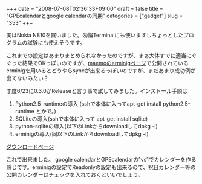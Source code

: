 +++
date = "2008-07-08T02:36:33+09:00"
draft = false
title = "GPEcalendarとgoogle calendarの同期"
categories = ["gadget"]
slug = "353"
+++

実はNokia N810を買いました。勿論Terminalにも使いますしちょっとしたプログラムの試験にも使えそうです。

これまでの設定はあまりまとめられなかったのですが、まぁ大体すでに適当にぐぐった結果でOKっぽいのですが、<a href="http://erminig.garage.maemo.org/">maemoのerminigページ</a>で公開されているerminigを用いるとどうやらsyncが出来るっぽいのですが、まだあまり成功例が出てないみたい？

丁度6/23に0.3.0がReleaseと言う事で試してみました。インストール手順は
<ol>
	<li>Python2.5-runtimeの導入 (sshで本体に入ってapt-get install python2.5-runtime とかで。)</li>
	<li>SQLiteの導入(sshで本体に入って apt-get install sqlite)</li>
	<li>python-sqliteの導入(以下のLinkからdownloadしてdpkg -i)</li>
	<li>erminigの導入(同以下のLinkからdownloadしてdpkg -i)</li>
</ol>
<a href="https://garage.maemo.org/frs/?group_id=702">ダウンロードページ</a>

これで出来ました。
google calendarとGPEcalendarの1vs1でカレンダーを作る感じです。erminigの設定でReadonlyの設定も出来るので、祝日カレンダー等の公開カレンダーはチェックを入れておくといいでしょう。
